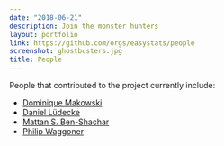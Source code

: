 ```yaml
---
date: "2018-06-21"
description: Join the monster hunters
layout: portfolio
link: https://github.com/orgs/easystats/people
screenshot: ghostbusters.jpg
title: People
---
```


People that contributed to the project currently include:

- [Dominique Makowski](https://github.com/DominiqueMakowski)
- [Daniel Lüdecke](https://github.com/strengejacke)
- [Mattan S. Ben-Shachar](https://github.com/mattansb)
- [Philip Waggoner](https://github.com/pdwaggoner)
